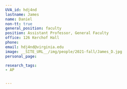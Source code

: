 ```yaml
---
UVA_id: hdj4nd
lastname: James
name: Daniel
non-tt: true
general_position: faculty
position: Assistant Professor, General Faculty
office: 126 Kerchof Hall
phone: 
email: hdj4nd@virginia.edu
image: __SITE_URL__/img/people/2021-fall/James_D.jpg 
personal_page: 

research_tags:
- AP


---
```

